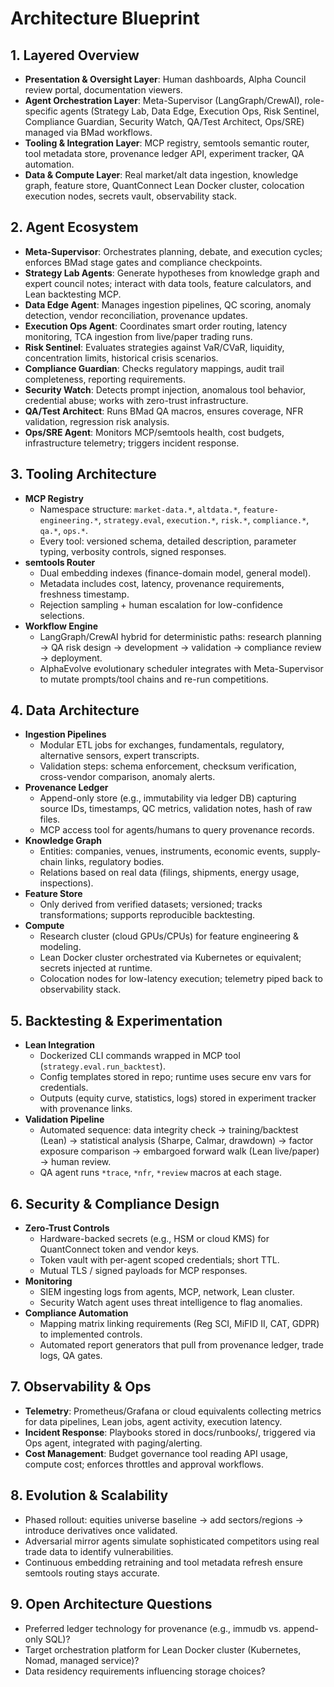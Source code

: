 # Architecture Blueprint

## 1. Layered Overview
- **Presentation & Oversight Layer**: Human dashboards, Alpha Council review portal, documentation viewers.
- **Agent Orchestration Layer**: Meta-Supervisor (LangGraph/CrewAI), role-specific agents (Strategy Lab, Data Edge, Execution Ops, Risk Sentinel, Compliance Guardian, Security Watch, QA/Test Architect, Ops/SRE) managed via BMad workflows.
- **Tooling & Integration Layer**: MCP registry, semtools semantic router, tool metadata store, provenance ledger API, experiment tracker, QA automation.
- **Data & Compute Layer**: Real market/alt data ingestion, knowledge graph, feature store, QuantConnect Lean Docker cluster, colocation execution nodes, secrets vault, observability stack.

## 2. Agent Ecosystem
- **Meta-Supervisor**: Orchestrates planning, debate, and execution cycles; enforces BMad stage gates and compliance checkpoints.
- **Strategy Lab Agents**: Generate hypotheses from knowledge graph and expert council notes; interact with data tools, feature calculators, and Lean backtesting MCP.
- **Data Edge Agent**: Manages ingestion pipelines, QC scoring, anomaly detection, vendor reconciliation, provenance updates.
- **Execution Ops Agent**: Coordinates smart order routing, latency monitoring, TCA ingestion from live/paper trading runs.
- **Risk Sentinel**: Evaluates strategies against VaR/CVaR, liquidity, concentration limits, historical crisis scenarios.
- **Compliance Guardian**: Checks regulatory mappings, audit trail completeness, reporting requirements.
- **Security Watch**: Detects prompt injection, anomalous tool behavior, credential abuse; works with zero-trust infrastructure.
- **QA/Test Architect**: Runs BMad QA macros, ensures coverage, NFR validation, regression risk analysis.
- **Ops/SRE Agent**: Monitors MCP/semtools health, cost budgets, infrastructure telemetry; triggers incident response.

## 3. Tooling Architecture
- **MCP Registry**
  - Namespace structure: `market-data.*`, `altdata.*`, `feature-engineering.*`, `strategy.eval`, `execution.*`, `risk.*`, `compliance.*`, `qa.*`, `ops.*`.
  - Every tool: versioned schema, detailed description, parameter typing, verbosity controls, signed responses.
- **semtools Router**
  - Dual embedding indexes (finance-domain model, general model).
  - Metadata includes cost, latency, provenance requirements, freshness timestamp.
  - Rejection sampling + human escalation for low-confidence selections.
- **Workflow Engine**
  - LangGraph/CrewAI hybrid for deterministic paths: research planning → QA risk design → development → validation → compliance review → deployment.
  - AlphaEvolve evolutionary scheduler integrates with Meta-Supervisor to mutate prompts/tool chains and re-run competitions.

## 4. Data Architecture
- **Ingestion Pipelines**
  - Modular ETL jobs for exchanges, fundamentals, regulatory, alternative sensors, expert transcripts.
  - Validation steps: schema enforcement, checksum verification, cross-vendor comparison, anomaly alerts.
- **Provenance Ledger**
  - Append-only store (e.g., immutability via ledger DB) capturing source IDs, timestamps, QC metrics, validation notes, hash of raw files.
  - MCP access tool for agents/humans to query provenance records.
- **Knowledge Graph**
  - Entities: companies, venues, instruments, economic events, supply-chain links, regulatory bodies.
  - Relations based on real data (filings, shipments, energy usage, inspections).
- **Feature Store**
  - Only derived from verified datasets; versioned; tracks transformations; supports reproducible backtesting.
- **Compute**
  - Research cluster (cloud GPUs/CPUs) for feature engineering & modeling.
  - Lean Docker cluster orchestrated via Kubernetes or equivalent; secrets injected at runtime.
  - Colocation nodes for low-latency execution; telemetry piped back to observability stack.

## 5. Backtesting & Experimentation
- **Lean Integration**
  - Dockerized CLI commands wrapped in MCP tool (`strategy.eval.run_backtest`).
  - Config templates stored in repo; runtime uses secure env vars for credentials.
  - Outputs (equity curve, statistics, logs) stored in experiment tracker with provenance links.
- **Validation Pipeline**
  - Automated sequence: data integrity check → training/backtest (Lean) → statistical analysis (Sharpe, Calmar, drawdown) → factor exposure comparison → embargoed forward walk (Lean live/paper) → human review.
  - QA agent runs `*trace`, `*nfr`, `*review` macros at each stage.

## 6. Security & Compliance Design
- **Zero-Trust Controls**
  - Hardware-backed secrets (e.g., HSM or cloud KMS) for QuantConnect token and vendor keys.
  - Token vault with per-agent scoped credentials; short TTL.
  - Mutual TLS / signed payloads for MCP responses.
- **Monitoring**
  - SIEM ingesting logs from agents, MCP, network, Lean cluster.
  - Security Watch agent uses threat intelligence to flag anomalies.
- **Compliance Automation**
  - Mapping matrix linking requirements (Reg SCI, MiFID II, CAT, GDPR) to implemented controls.
  - Automated report generators that pull from provenance ledger, trade logs, QA gates.

## 7. Observability & Ops
- **Telemetry**: Prometheus/Grafana or cloud equivalents collecting metrics for data pipelines, Lean jobs, agent activity, execution latency.
- **Incident Response**: Playbooks stored in docs/runbooks/, triggered via Ops agent, integrated with paging/alerting.
- **Cost Management**: Budget governance tool reading API usage, compute cost; enforces throttles and approval workflows.

## 8. Evolution & Scalability
- Phased rollout: equities universe baseline → add sectors/regions → introduce derivatives once validated.
- Adversarial mirror agents simulate sophisticated competitors using real trade data to identify vulnerabilities.
- Continuous embedding retraining and tool metadata refresh ensure semtools routing stays accurate.

## 9. Open Architecture Questions
- Preferred ledger technology for provenance (e.g., immudb vs. append-only SQL)?
- Target orchestration platform for Lean Docker cluster (Kubernetes, Nomad, managed service)?
- Data residency requirements influencing storage choices?
